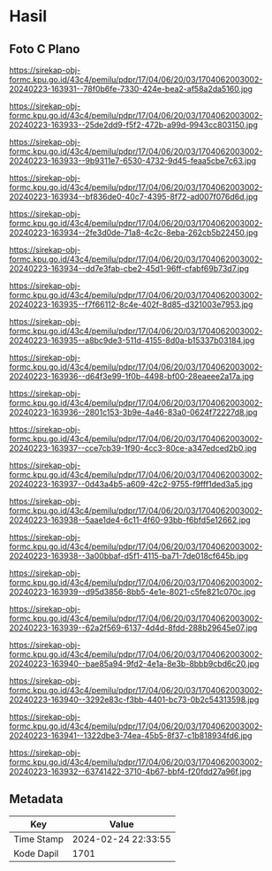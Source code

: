 # Hasil

## Foto C Plano

https://sirekap-obj-formc.kpu.go.id/43c4/pemilu/pdpr/17/04/06/20/03/1704062003002-20240223-163931--78f0b6fe-7330-424e-bea2-af58a2da5160.jpg

https://sirekap-obj-formc.kpu.go.id/43c4/pemilu/pdpr/17/04/06/20/03/1704062003002-20240223-163933--25de2dd9-f5f2-472b-a99d-9943cc803150.jpg

https://sirekap-obj-formc.kpu.go.id/43c4/pemilu/pdpr/17/04/06/20/03/1704062003002-20240223-163933--9b9311e7-6530-4732-9d45-feaa5cbe7c63.jpg

https://sirekap-obj-formc.kpu.go.id/43c4/pemilu/pdpr/17/04/06/20/03/1704062003002-20240223-163934--bf836de0-40c7-4395-8f72-ad007f076d6d.jpg

https://sirekap-obj-formc.kpu.go.id/43c4/pemilu/pdpr/17/04/06/20/03/1704062003002-20240223-163934--2fe3d0de-71a8-4c2c-8eba-262cb5b22450.jpg

https://sirekap-obj-formc.kpu.go.id/43c4/pemilu/pdpr/17/04/06/20/03/1704062003002-20240223-163934--dd7e3fab-cbe2-45d1-96ff-cfabf69b73d7.jpg

https://sirekap-obj-formc.kpu.go.id/43c4/pemilu/pdpr/17/04/06/20/03/1704062003002-20240223-163935--f7f66112-8c4e-402f-8d85-d321003e7953.jpg

https://sirekap-obj-formc.kpu.go.id/43c4/pemilu/pdpr/17/04/06/20/03/1704062003002-20240223-163935--a8bc9de3-511d-4155-8d0a-b15337b03184.jpg

https://sirekap-obj-formc.kpu.go.id/43c4/pemilu/pdpr/17/04/06/20/03/1704062003002-20240223-163936--d64f3e99-1f0b-4498-bf00-28eaeee2a17a.jpg

https://sirekap-obj-formc.kpu.go.id/43c4/pemilu/pdpr/17/04/06/20/03/1704062003002-20240223-163936--2801c153-3b9e-4a46-83a0-0624f72227d8.jpg

https://sirekap-obj-formc.kpu.go.id/43c4/pemilu/pdpr/17/04/06/20/03/1704062003002-20240223-163937--cce7cb39-1f90-4cc3-80ce-a347edced2b0.jpg

https://sirekap-obj-formc.kpu.go.id/43c4/pemilu/pdpr/17/04/06/20/03/1704062003002-20240223-163937--0d43a4b5-a609-42c2-9755-f9fff1ded3a5.jpg

https://sirekap-obj-formc.kpu.go.id/43c4/pemilu/pdpr/17/04/06/20/03/1704062003002-20240223-163938--5aae1de4-6c11-4f60-93bb-f6bfd5e12662.jpg

https://sirekap-obj-formc.kpu.go.id/43c4/pemilu/pdpr/17/04/06/20/03/1704062003002-20240223-163938--3a00bbaf-d5f1-4115-ba71-7de018cf645b.jpg

https://sirekap-obj-formc.kpu.go.id/43c4/pemilu/pdpr/17/04/06/20/03/1704062003002-20240223-163939--d95d3856-8bb5-4e1e-8021-c5fe821c070c.jpg

https://sirekap-obj-formc.kpu.go.id/43c4/pemilu/pdpr/17/04/06/20/03/1704062003002-20240223-163939--62a2f569-6137-4d4d-8fdd-288b29645e07.jpg

https://sirekap-obj-formc.kpu.go.id/43c4/pemilu/pdpr/17/04/06/20/03/1704062003002-20240223-163940--bae85a94-9fd2-4e1a-8e3b-8bbb9cbd6c20.jpg

https://sirekap-obj-formc.kpu.go.id/43c4/pemilu/pdpr/17/04/06/20/03/1704062003002-20240223-163940--3292e83c-f3bb-4401-bc73-0b2c54313598.jpg

https://sirekap-obj-formc.kpu.go.id/43c4/pemilu/pdpr/17/04/06/20/03/1704062003002-20240223-163941--1322dbe3-74ea-45b5-8f37-c1b818934fd6.jpg

https://sirekap-obj-formc.kpu.go.id/43c4/pemilu/pdpr/17/04/06/20/03/1704062003002-20240223-163932--63741422-3710-4b67-bbf4-f20fdd27a96f.jpg


## Metadata

| Key        | Value               |
| ---------- | ------------------- |
| Time Stamp | 2024-02-24 22:33:55 |
| Kode Dapil | 1701                |



